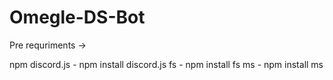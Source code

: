 # Omegle-DS-Bot

Pre requriments ->

npm
discord.js - npm install discord.js
fs - npm install fs
ms - npm install ms
